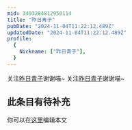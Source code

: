```yaml
---
mid: 3493284812950114
title: "昨日青子"
pubDate: "2024-11-04T11:22:12.489Z"
updatedDate: "2024-11-04T11:22:12.489Z"
profile:
  {
    Nickname: ["昨日青子"],
  }
---
```


关注[昨日青子](https://space.bilibili.com/3493284812950114)谢谢喵~ 关注[昨日青子](https://space.bilibili.com/3493284812950114)谢谢喵~

## 此条目有待补充
你可以在[这里](https://github.com/Yuhanawa/VTuber.ICU-Content/edit/master/v/昨日青子/index.md)编辑本文
